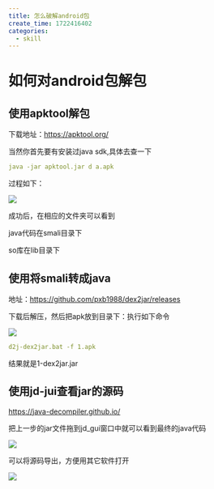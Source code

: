 ```yaml
---
title: 怎么破解android包
create_time: 1722416402
categories:
  - skill
---
```



# 如何对android包解包

## 使用apktool解包

下载地址：https://apktool.org/

当然你首先要有安装过java sdk,具体去查一下

```yaml
java -jar apktool.jar d a.apk
```

过程如下：

<img src="/assets/GMKobhdTRoNkOZxLTj8ct2k3n8g.png" src-width="917" class="markdown-img m-auto" src-height="240" align="center"/>

成功后，在相应的文件夹可以看到

java代码在smali目录下

so库在lib目录下

## 使用将smali转成java

地址：https://github.com/pxb1988/dex2jar/releases

下载后解压，然后把apk放到目录下：执行如下命令

<img src="/assets/MGmCbd7GyoFVD6xhpU1cna6pneh.png" src-width="594" class="markdown-img m-auto" src-height="250" align="center"/>

```yaml
d2j-dex2jar.bat -f 1.apk
```

结果就是1-dex2jar.jar

## 使用jd-jui查看jar的源码

https://java-decompiler.github.io/

把上一步的jar文件拖到jd_gui窗口中就可以看到最终的java代码

<img src="/assets/RmMqbRksgozsyOxXBuYcqE9SnHb.png" src-width="705" class="markdown-img m-auto" src-height="401" align="center"/>

可以将源码导出，方便用其它软件打开

<img src="/assets/LU8zbrWoBo5a9ZxliOnc3wxJnjc.png" src-width="246" class="markdown-img m-auto" src-height="190" align="center"/>


